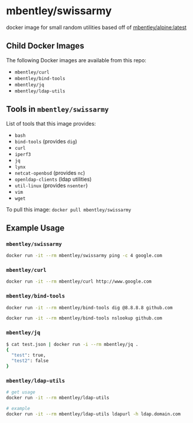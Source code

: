 # mbentley/swissarmy

docker image for small random utilities
based off of [mbentley/alpine:latest](https://github.com/mbentley/docker-base-alpine)

## Child Docker Images

The following Docker images are available from this repo:

* `mbentley/curl`
* `mbentley/bind-tools`
* `mbentley/jq`
* `mbentley/ldap-utils`

## Tools in `mbentley/swissarmy`

List of tools that this image provides:

* `bash`
* `bind-tools` (provides `dig`)
* `curl`
* `iperf3`
* `jq`
* `lynx`
* `netcat-openbsd` (provides `nc`)
* `openldap-clients` (ldap utilities)
* `util-linux` (provides `nsenter`)
* `vim`
* `wget`

To pull this image:
`docker pull mbentley/swissarmy`

## Example Usage

### `mbentley/swissarmy`

```bash
docker run -it --rm mbentley/swissarmy ping -c 4 google.com
```

### `mbentley/curl`

```bash
docker run -it --rm mbentley/curl http://www.google.com
```

### `mbentley/bind-tools`

```bash
docker run -it --rm mbentley/bind-tools dig @8.8.8.8 github.com

docker run -it --rm mbentley/bind-tools nslookup github.com
```

### `mbentley/jq`

```bash
$ cat test.json | docker run -i --rm mbentley/jq .
{
  "test": true,
  "test2": false
}
```

### `mbentley/ldap-utils`

```bash
# get usage
docker run -it --rm mbentley/ldap-utils

# example
docker run -it --rm mbentley/ldap-utils ldapurl -h ldap.domain.com
```
